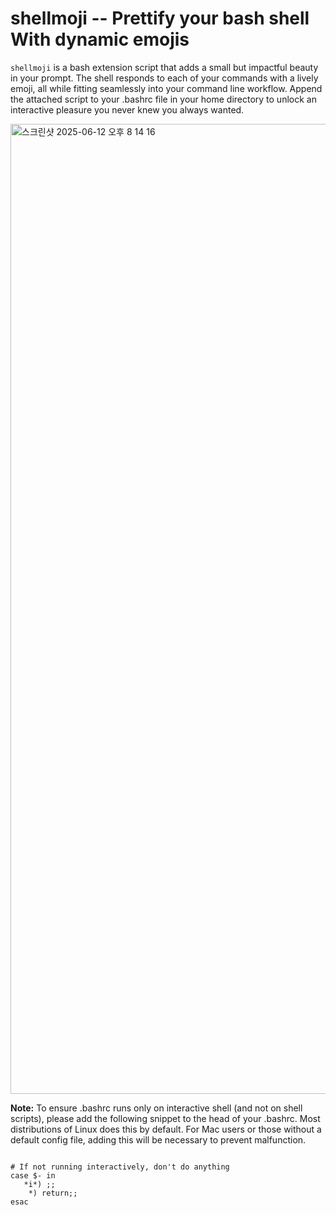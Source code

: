 # shellmoji -- Prettify your bash shell With dynamic emojis
`shellmoji` is a bash extension script that adds a small but impactful beauty in your prompt. The shell responds to each of your commands with a lively emoji, all while fitting seamlessly into your command line workflow. Append the attached script to your .bashrc file in your home directory to unlock an interactive pleasure you never knew you always wanted.

<img width="1552" alt="스크린샷 2025-06-12 오후 8 14 16" src="https://github.com/user-attachments/assets/62ed4464-3b36-407a-b2b8-693d2f383a47" />

**Note:** To ensure .bashrc runs only on interactive shell (and not on shell scripts), please add the following snippet to the head of your .bashrc. Most distributions of Linux does this by default. For Mac users or those without a default config file, adding this will be necessary to prevent malfunction.

```

# If not running interactively, don't do anything
case $- in
   *i*) ;;
    *) return;;
esac
```
